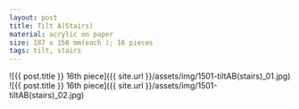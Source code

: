 ```yaml
---
layout: post
title: Tilt A(Stairs)
material: acrylic on paper
size: 187 x 150 mm(each ); 16 pieces
tags: tilt, stairs
---
```


![{{ post.title }} 16th piece]({{ site.url }}/assets/img/1501-tiltAB(stairs)_01.jpg)
![{{ post.title }} 16th piece]({{ site.url }}/assets/img/1501-tiltAB(stairs)_02.jpg)
